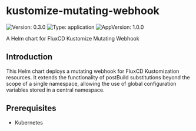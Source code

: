 # kustomize-mutating-webhook

![Version: 0.3.0](https://img.shields.io/badge/Version-0.3.0-informational?style=flat-square) ![Type: application](https://img.shields.io/badge/Type-application-informational?style=flat-square) ![AppVersion: 1.0.0](https://img.shields.io/badge/AppVersion-1.0.0-informational?style=flat-square)

A Helm chart for FluxCD Kustomize Mutating Webhook

## Introduction

This Helm chart deploys a mutating webhook for FluxCD Kustomization resources. It extends the functionality of postBuild substitutions beyond the scope of a single namespace, allowing the use of global configuration variables stored in a central namespace.

## Prerequisites

- Kubernetes
